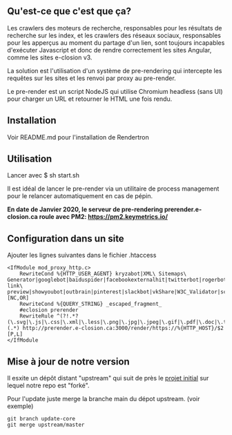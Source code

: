 ## Qu'est-ce que c'est que ça?

Les crawlers des moteurs de recherche, responsables pour les résultats de recherche sur les index, et les crawlers des réseaux sociaux, responsables pour les apperçus au moment du partage d'un lien, sont toujours incapables d'exécuter Javascript et donc de rendre correctement les sites Angular, comme les sites e-closion v3.

La solution est l'utilisation d'un système de pre-rendering qui intercepte les requêtes sur les sites et les renvoi par proxy au pre-render.

Le pre-render est un script NodeJS qui utilise Chromium headless (sans UI) pour charger un URL et retourner le HTML une fois rendu.

## Installation

Voir README.md pour l'installation de Rendertron

## Utilisation

Lancer avec $ sh start.sh

Il est idéal de lancer le pre-render via un utilitaire de process management pour le relancer automatiquement en cas de pépin. 

**En date de Janvier 2020, le serveur de pre-rendering prerender.e-closion.ca roule avec PM2: https://pm2.keymetrics.io/**


## Configuration dans un site

Ajouter les lignes suivantes dans le fichier .htaccess

    <IfModule mod_proxy_http.c>
        RewriteCond %{HTTP_USER_AGENT} kryzabot|XML\ Sitemaps\ Generator|googlebot|baiduspider|facebookexternalhit|twitterbot|rogerbot|linkedinbot|embedly|quora\ link\ preview|showyoubot|outbrain|pinterest|slackbot|vkShare|W3C_Validator|screaming [NC,OR]
        RewriteCond %{QUERY_STRING} _escaped_fragment_
        #eclosion prerender
        RewriteRule ^(?!.*?(\.svg|\.js|\.css|\.xml|\.less|\.png|\.jpg|\.jpeg|\.gif|\.pdf|\.doc|\.txt|\.ico|\.rss|\.zip|\.mp3|\.rar|\.exe|\.wmv|\.doc|\.avi|\.ppt|\.mpg|\.mpeg|\.tif|\.wav|\.mov|\.psd|\.ai|\.xls|\.mp4|\.m4a|\.swf|\.dat|\.dmg|\.iso|\.flv|\.m4v|\.torrent|\.ttf|\.woff))(.*) http://prerender.e-closion.ca:3000/render/https://%{HTTP_HOST}/$2 [P,L]
    </IfModule

## Mise à jour de notre version

Il esxite un dépôt distant "upstream" qui suit de près le [projet initial](https://github.com/GoogleChrome/rendertron) sur lequel notre repo est "forké".

Pour l'update juste merge la branche main du dépot upstream. (voir exemple)

    git branch update-core
    git merge upstream/master